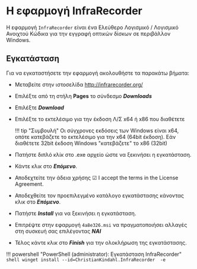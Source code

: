 # Η εφαρμογή InfraRecorder

Η εφαρμογή `InfraRecorder` είναι ένα Ελεύθερο Λογισμικό / Λογισμικό Ανοιχτού Κώδικα για την εγγραφή οπτικών δίσκων σε περιβάλλον Windows.

## Εγκατάσταση

Για να εγκαταστήσετε την εφαρμογή ακολουθήστε τα παρακάτω βήματα:

- Μεταβείτε στην ιστοσελίδα <http://infrarecorder.org/>
- Επιλέξτε από τη στήλη **Pages** το σύνδεσμο ***Downloads***
- Επιλέξτε ***Download***
- Επιλέξτε το εκτελέσιμο για την έκδοση Λ/Σ x64 ή x86 που διαθέτετε

    !!! tip "Συμβουλή"
        Οι σύγχρονες εκδόσεις των Windows είναι x64, οπότε κατεβάζετε το εκτελέσιμο για την x64 (64bit έκδοση). Εάν διαθέτετε 32bit έκδοση Windows "κατεβάζετε" το x86 (32bit)

- Πατήστε διπλό κλίκ στο .exe αρχείο ώστε να ξεκινήσει η εγκατάσταση.
- Κάντε κλικ στο ***Επόμενο***.
- Αποδεχτείτε την άδεια χρήσης ☑ I accept the terms in the License Agreement.
- Αποδεχθείτε τον προεπιλεγμένο κατάλογο εγκατάστασης κάνοντας κλικ στο ***Επόμενο***.
- Πατήστε ***Install*** για να ξεκινήσει η εγκατάσταση.
- Επιτρέψτε στην εφαρμογή `4a8e326.msi` να πραγματοποιήσει αλλαγές στη συσκευή σας επιλέγοντας ***ΝΑΙ***
- Τέλος κάντε κλικ στο ***Finish*** για την ολοκλήρωση της εγκατάστασης.

!!! powershell "PowerShell (administrator): Εγκατάσταση InfraRecorder"
    ```shell
    winget install --id=ChristianKindahl.InfraRecorder  -e
    ```
